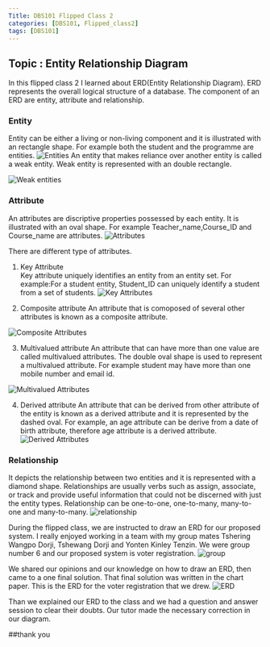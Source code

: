 ```yaml
---
Title: DBS101 Flipped Class 2
categories: [DBS101, Flipped_class2]
tags: [DBS101]
---
```


## Topic : Entity Relationship Diagram

In this flipped class 2 I learned about ERD(Entity Relationship Diagram). ERD represents the overall logical structure of a database. The component of an ERD are entity, attribute and relationship. 

### Entity
Entity can be either a living or non-living component and it is illustrated with an rectangle shape. For example both the student and the programme are entities. 
![Entities](pictures/ss1.png)
An entity that makes reliance over another entity is called a weak entity. Weak entity is represented with an double rectangle.

![Weak entities](pictures/ss2.png)

### Attribute
An attributes are discriptive properties possessed by each entity. It is illustrated with an oval shape. For example Teacher_name,Course_ID and Course_name are attributes.
![Attributes](pictures/ss3.png)

There are different type of attributes. 
1. Key Attribute   
Key attribute uniquely identifies an entity from an entity set. For example:For a student entity, Student_ID can uniquely identify a student from a set of students.
![Key Attributes](pictures/ss4.png)

2. Composite attribute
An attribute that is comoposed of several other attributes is known as a composite attribute.

![Composite Attributes](pictures/ss5.png)

3. Multivalued attribute
An attribute that can have more than one value are called multivalued attributes. The double oval shape is used to represent a multivalued attribute. For example student may have more than one mobile number and email id.

![Multivalued Attributes](pictures/ss6.png)

4. Derived attribute
An attribute that can be derived from other attribute of the entity is known as a derived attribute and it is represented by the dashed oval. For example, an age attribute can be derive from a date of birth attribute, therefore age attribute is a derived attribute.
![ Derived Attributes](pictures/ss7.png)

### Relationship
It depicts the relationship between two entities and it is represented with a diamond shape. Relationships are usually verbs such as assign, associate, or track and provide useful information that could not be discerned with just the entity types. Relationship can be one-to-one, one-to-many, many-to-one and many-to-many.
![relationship](pictures/ss8.png)

During the flipped class, we are instructed to draw an ERD for our proposed system. I really enjoyed working in a team with my group mates Tshering Wangpo Dorji, Tshewang Dorji and Yonten Kinley Tenzin. We were group number 6 and our proposed system is voter registration. 
![group](pictures/group.jpg)

We shared our opinions and our knowledge on how to draw an ERD, then came to a one final solution. That final solution was written in the chart paper. This is the ERD for the voter registration that we drew.
![ERD](pictures/ERD.jpg)

Than we explained our ERD to the class and we had a question and answer session to clear their doubts. Our tutor made the necessary correction in our diagram.

##thank you